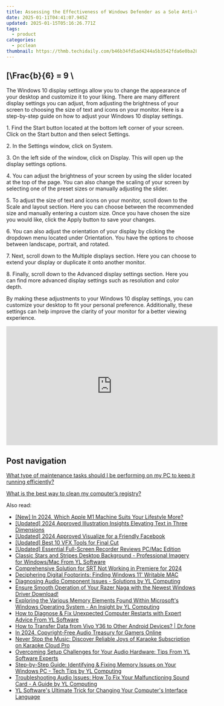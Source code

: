 ```yaml
---
title: Assessing the Effectiveness of Windows Defender as a Sole Anti-Virus Protector - Tips by YL Software
date: 2025-01-11T04:41:07.945Z
updated: 2025-01-15T05:16:26.771Z
tags:
  - product
categories:
  - pcclean
thumbnail: https://thmb.techidaily.com/b46b34fd5ad4244a5b3542fda6e0ba281358e5c36628241992e02c966a06886d.jpg
---
```


## \[\Frac{b}{6} = 9 \

The Windows 10 display settings allow you to change the appearance of your desktop and customize it to your liking. There are many different display settings you can adjust, from adjusting the brightness of your screen to choosing the size of text and icons on your monitor. Here is a step-by-step guide on how to adjust your Windows 10 display settings. 

1\. Find the Start button located at the bottom left corner of your screen. Click on the Start button and then select Settings.

2\. In the Settings window, click on System.

3\. On the left side of the window, click on Display. This will open up the display settings options. 

4\. You can adjust the brightness of your screen by using the slider located at the top of the page. You can also change the scaling of your screen by selecting one of the preset sizes or manually adjusting the slider.

5\. To adjust the size of text and icons on your monitor, scroll down to the Scale and layout section. Here you can choose between the recommended size and manually entering a custom size. Once you have chosen the size you would like, click the Apply button to save your changes.

6\. You can also adjust the orientation of your display by clicking the dropdown menu located under Orientation. You have the options to choose between landscape, portrait, and rotated.

7\. Next, scroll down to the Multiple displays section. Here you can choose to extend your display or duplicate it onto another monitor.

8\. Finally, scroll down to the Advanced display settings section. Here you can find more advanced display settings such as resolution and color depth. 

By making these adjustments to your Windows 10 display settings, you can customize your desktop to fit your personal preference. Additionally, these settings can help improve the clarity of your monitor for a better viewing experience.

<!-- affiliate ads begin -->
<iframe width="560" height="315" src="https://www.youtube.com/embed/7JBG_O3Vnh4?si=lUO0fta6YPJ50qjg" title="YouTube video player" frameborder="0" allow="accelerometer; autoplay; clipboard-write; encrypted-media; gyroscope; picture-in-picture; web-share" referrerpolicy="strict-origin-when-cross-origin" allowfullscreen></iframe>
<!-- affiliate ads end -->

## Post navigation

[What type of maintenance tasks should I be performing on my PC to keep it running efficiently?](https://tools.techidaily.com/pcclean/products/)

[What is the best way to clean my computer’s registry?](https://tools.techidaily.com/pcclean/products/)

<ins class="adsbygoogle"
     style="display:block"
     data-ad-format="autorelaxed"
     data-ad-client="ca-pub-7571918770474297"
     data-ad-slot="1223367746"></ins>

<ins class="adsbygoogle"
     style="display:block"
     data-ad-client="ca-pub-7571918770474297"
     data-ad-slot="8358498916"
     data-ad-format="auto"
     data-full-width-responsive="true"></ins>

<span class="atpl-alsoreadstyle">Also read:</span>
<div><ul>
<li><a href="https://article-knowledge.techidaily.com/new-in-2024-which-apple-m1-machine-suits-your-lifestyle-more/"><u>[New] In 2024, Which Apple M1 Machine Suits Your Lifestyle More?</u></a></li>
<li><a href="https://article-helps.techidaily.com/updated-2024-approved-illustration-insights-elevating-text-in-three-dimensions/"><u>[Updated] 2024 Approved Illustration Insights Elevating Text in Three Dimensions</u></a></li>
<li><a href="https://facebook-videos.techidaily.com/updated-2024-approved-visualize-for-a-friendly-facebook/"><u>[Updated] 2024 Approved Visualize for a Friendly Facebook</u></a></li>
<li><a href="https://extra-hints.techidaily.com/updated-best-10-vfx-tools-for-final-cut/"><u>[Updated] Best 10 VFX Tools for Final Cut</u></a></li>
<li><a href="https://on-screen-recording.techidaily.com/updated-essential-full-screen-recorder-reviews-pcmac-edition/"><u>[Updated] Essential Full-Screen Recorder Reviews PC/Mac Edition</u></a></li>
<li><a href="https://discover-amazing.techidaily.com/classic-stars-and-stripes-desktop-background-professional-imagery-for-windowsmac-from-yl-software/"><u>Classic Stars and Stripes Desktop Background - Professional Imagery for Windows/Mac From YL Software</u></a></li>
<li><a href="https://extra-information.techidaily.com/comprehensive-solution-for-srt-not-working-in-premiere-for-2024/"><u>Comprehensive Solution for SRT Not Working in Premiere for 2024</u></a></li>
<li><a href="https://win11.techidaily.com/deciphering-digital-footprints-finding-windows-11-writable-mac/"><u>Deciphering Digital Footprints: Finding Windows 11' Writable MAC</u></a></li>
<li><a href="https://discover-amazing.techidaily.com/diagnosing-audio-component-issues-solutions-by-yl-computing/"><u>Diagnosing Audio Component Issues - Solutions by YL Computing</u></a></li>
<li><a href="https://hardware-updates.techidaily.com/1722960833822-ensure-smooth-operation-of-your-razer-naga-with-the-newest-windows-driver-download/"><u>Ensure Smooth Operation of Your Razer Naga with the Newest Windows Driver Download!</u></a></li>
<li><a href="https://discover-amazing.techidaily.com/exploring-the-various-memory-elements-found-within-microsofts-windows-operating-system-an-insight-by-yl-computing/"><u>Exploring the Various Memory Elements Found Within Microsoft's Windows Operating System - An Insight by YL Computing</u></a></li>
<li><a href="https://discover-amazing.techidaily.com/how-to-diagnose-and-fix-unexpected-computer-restarts-with-expert-advice-from-yl-software/"><u>How to Diagnose & Fix Unexpected Computer Restarts with Expert Advice From YL Software</u></a></li>
<li><a href="https://android-transfer.techidaily.com/how-to-transfer-data-from-vivo-y36-to-other-android-devices-drfone-by-drfone-transfer-from-android-transfer-from-android/"><u>How to Transfer Data from Vivo Y36 to Other Android Devices? | Dr.fone</u></a></li>
<li><a href="https://extra-hints.techidaily.com/in-2024-copyright-free-audio-treasury-for-gamers-online/"><u>In 2024, Copyright-Free Audio Treasury for Gamers Online</u></a></li>
<li><a href="https://discover-amazing.techidaily.com/never-stop-the-music-discover-reliable-joys-of-karaoke-subscription-on-karaoke-cloud-pro/"><u>Never Stop the Music: Discover Reliable Joys of Karaoke Subscription on Karaoke Cloud Pro</u></a></li>
<li><a href="https://discover-amazing.techidaily.com/overcoming-setup-challenges-for-your-audio-hardware-tips-from-yl-software-experts/"><u>Overcoming Setup Challenges for Your Audio Hardware: Tips From YL Software Experts</u></a></li>
<li><a href="https://discover-amazing.techidaily.com/step-by-step-guide-identifying-and-fixing-memory-issues-on-your-windows-pc-tech-tips-by-yl-computing/"><u>Step-by-Step Guide: Identifying & Fixing Memory Issues on Your Windows PC - Tech Tips by YL Computing</u></a></li>
<li><a href="https://discover-amazing.techidaily.com/troubleshooting-audio-issues-how-to-fix-your-malfunctioning-sound-card-a-guide-by-yl-computing/"><u>Troubleshooting Audio Issues: How To Fix Your Malfunctioning Sound Card - A Guide by YL Computing</u></a></li>
<li><a href="https://discover-amazing.techidaily.com/yl-softwares-ultimate-trick-for-changing-your-computers-interface-language/"><u>YL Software's Ultimate Trick for Changing Your Computer's Interface Language</u></a></li>
</ul></div>

